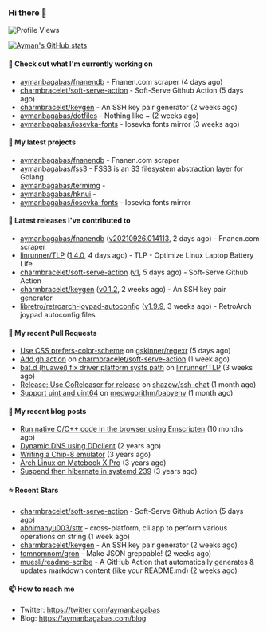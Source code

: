 ### Hi there 👋

![Profile Views](https://komarev.com/ghpvc/?username=aymanbagabas&label=PROFILE+VIEWS)

[![Ayman's GitHub stats](https://github-readme-stats.vercel.app/api?username=aymanbagabas&count_private=true&show_icons=true)](https://github.com/anuraghazra/github-readme-stats)

#### 👷 Check out what I'm currently working on

- [aymanbagabas/fnanendb](https://github.com/aymanbagabas/fnanendb) - Fnanen.com scraper (4 days ago)
- [charmbracelet/soft-serve-action](https://github.com/charmbracelet/soft-serve-action) - Soft-Serve Github Action (5 days ago)
- [charmbracelet/keygen](https://github.com/charmbracelet/keygen) - An SSH key pair generator (2 weeks ago)
- [aymanbagabas/dotfiles](https://github.com/aymanbagabas/dotfiles) - Nothing like ~ (2 weeks ago)
- [aymanbagabas/iosevka-fonts](https://github.com/aymanbagabas/iosevka-fonts) - Iosevka fonts mirror (3 weeks ago)

#### 🌱 My latest projects

- [aymanbagabas/fnanendb](https://github.com/aymanbagabas/fnanendb) - Fnanen.com scraper
- [aymanbagabas/fss3](https://github.com/aymanbagabas/fss3) - FSS3 is an S3 filesystem abstraction layer for Golang
- [aymanbagabas/termimg](https://github.com/aymanbagabas/termimg) - 
- [aymanbagabas/hknui](https://github.com/aymanbagabas/hknui) - 
- [aymanbagabas/iosevka-fonts](https://github.com/aymanbagabas/iosevka-fonts) - Iosevka fonts mirror

#### 🔭 Latest releases I've contributed to

- [aymanbagabas/fnanendb](https://github.com/aymanbagabas/fnanendb) ([v20210926.014113](https://github.com/aymanbagabas/fnanendb/releases/tag/v20210926.014113), 2 days ago) - Fnanen.com scraper
- [linrunner/TLP](https://github.com/linrunner/TLP) ([1.4.0](https://github.com/linrunner/TLP/releases/tag/1.4.0), 4 days ago) - TLP - Optimize Linux Laptop Battery Life
- [charmbracelet/soft-serve-action](https://github.com/charmbracelet/soft-serve-action) ([v1](https://github.com/charmbracelet/soft-serve-action/releases/tag/v1), 5 days ago) - Soft-Serve Github Action
- [charmbracelet/keygen](https://github.com/charmbracelet/keygen) ([v0.1.2](https://github.com/charmbracelet/keygen/releases/tag/v0.1.2), 2 weeks ago) - An SSH key pair generator
- [libretro/retroarch-joypad-autoconfig](https://github.com/libretro/retroarch-joypad-autoconfig) ([v1.9.9](https://github.com/libretro/retroarch-joypad-autoconfig/releases/tag/v1.9.9), 3 weeks ago) - RetroArch joypad autoconfig files

#### 🔨 My recent Pull Requests

- [Use CSS prefers-color-scheme](https://github.com/gskinner/regexr/pull/443) on [gskinner/regexr](https://github.com/gskinner/regexr) (5 days ago)
- [Add gh action](https://github.com/charmbracelet/soft-serve-action/pull/1) on [charmbracelet/soft-serve-action](https://github.com/charmbracelet/soft-serve-action) (1 week ago)
- [bat.d (huawei) fix driver platform sysfs path](https://github.com/linrunner/TLP/pull/577) on [linrunner/TLP](https://github.com/linrunner/TLP) (3 weeks ago)
- [Release: Use GoReleaser for release](https://github.com/shazow/ssh-chat/pull/400) on [shazow/ssh-chat](https://github.com/shazow/ssh-chat) (1 month ago)
- [Support uint and uint64](https://github.com/meowgorithm/babyenv/pull/2) on [meowgorithm/babyenv](https://github.com/meowgorithm/babyenv) (1 month ago)

#### 📜 My recent blog posts

- [Run native C/C&#43;&#43; code in the browser using Emscripten](https://aymanbagabas.com/blog/2020/11/18/run-native-c-c&#43;&#43;-code-in-the-browser-using-emscripten.html) (10 months ago)
- [Dynamic DNS using DDclient](https://aymanbagabas.com/blog/2019/02/16/dynamic-dns-using-ddclient.html) (2 years ago)
- [Writing a Chip-8 emulator](https://aymanbagabas.com/blog/2018/09/17/chip-8-emulator.html) (3 years ago)
- [Arch Linux on Matebook X Pro](https://aymanbagabas.com/blog/2018/07/23/archlinux-on-matebook-x-pro.html) (3 years ago)
- [Suspend then hibernate in systemd 239](https://aymanbagabas.com/blog/2018/07/18/suspend-then-hibernate.html) (3 years ago)

#### ⭐ Recent Stars

- [charmbracelet/soft-serve-action](https://github.com/charmbracelet/soft-serve-action) - Soft-Serve Github Action (5 days ago)
- [abhimanyu003/sttr](https://github.com/abhimanyu003/sttr) - cross-platform, cli app to perform various operations on string (1 week ago)
- [charmbracelet/keygen](https://github.com/charmbracelet/keygen) - An SSH key pair generator (2 weeks ago)
- [tomnomnom/gron](https://github.com/tomnomnom/gron) - Make JSON greppable! (2 weeks ago)
- [muesli/readme-scribe](https://github.com/muesli/readme-scribe) - A GitHub Action that automatically generates &amp; updates markdown content (like your README.md) (2 weeks ago)

#### 📫 How to reach me

- Twitter: https://twitter.com/aymanbagabas
- Blog: https://aymanbagabas.com/blog
